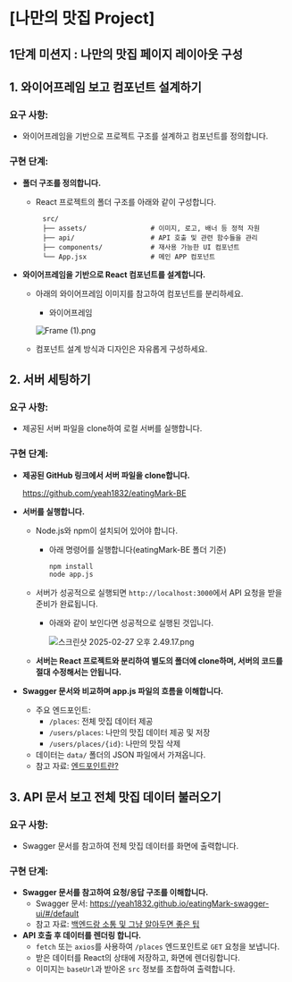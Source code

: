 # [나만의 맛집 Project]

## 1단계 미션지 : 나만의 맛집 페이지 레이아웃 구성

## **1. 와이어프레임 보고 컴포넌트 설계하기**

### **요구 사항:**

- 와이어프레임을 기반으로 프로젝트 구조를 설계하고 컴포넌트를 정의합니다.

### 구현 단계:

- **폴더 구조를 정의합니다.**
    - React 프로젝트의 폴더 구조를 아래와 같이 구성합니다.
    
    ```
         src/
         ├── assets/                # 이미지, 로고, 배너 등 정적 자원
         ├── api/                   # API 호출 및 관련 함수들을 관리
         ├── components/            # 재사용 가능한 UI 컴포넌트
         └── App.jsx                # 메인 APP 컴포넌트
    ```
    
- **와이어프레임을 기반으로 React 컴포넌트를 설계합니다.**
    - 아래의 와이어프레임 이미지를 참고하여 컴포넌트를 분리하세요.
        - 와이어프레임
        
        ![Frame (1).png](attachment:d440b070-27d6-4d3f-be48-66553347f1d7:Frame_(1).png)
        
    - 컴포넌트 설계 방식과 디자인은 자유롭게 구성하세요.

## **2. 서버 세팅하기**

### 요구 사항:

- 제공된 서버 파일을 clone하여 로컬 서버를 실행합니다.

### 구현 단계:

- **제공된 GitHub 링크에서 서버 파일을 clone합니다.**
    
    https://github.com/yeah1832/eatingMark-BE
    
- **서버를 실행합니다.**
    - Node.js와 npm이 설치되어 있어야 합니다.
        - 아래 명령어를 실행합니다(eatingMark-BE 폴더 기준)
            
            ```bash
            npm install
            node app.js
            ```
            
    - 서버가 성공적으로 실행되면 `http://localhost:3000`에서 API 요청을 받을 준비가 완료됩니다.
        - 아래와 같이 보인다면 성공적으로 실행된 것입니다.
            
            ![스크린샷 2025-02-27 오후 2.49.17.png](attachment:a0c2dc60-e5d8-4019-8bc9-07f8a40ccf01:스크린샷_2025-02-27_오후_2.49.17.png)
            
    - **서버는 React 프로젝트와 분리하여 별도의 폴더에 clone하며, 서버의 코드를 절대 수정해서는 안됩니다.**
- **Swagger 문서와 비교하며 app.js 파일의 흐름을 이해합니다.**
    - 주요 엔드포인트:
        - `/places`: 전체 맛집 데이터 제공
        - `/users/places`: 나만의 맛집 데이터 제공 및 저장
        - `/users/places/{id}`: 나만의 맛집 삭제
    - 데이터는 `data/` 폴더의 JSON 파일에서 가져옵니다.
    - 참고 자료: [엔드포인트란?](https://rebornbb.tistory.com/entry/Web-Endpoint%EC%97%90-%EB%8C%80%ED%95%9C-%EC%84%A4%EB%AA%85)

## **3. API 문서 보고 전체 맛집 데이터 불러오기**

### 요구 사항:

- Swagger 문서를 참고하여 전체 맛집 데이터를 화면에 출력합니다.

### 구현 단계:

- **Swagger 문서를 참고하여 요청/응답 구조를 이해합니다.**
    - Swagger 문서: https://yeah1832.github.io/eatingMark-swagger-ui/#/default
    - 참고 자료: [백엔드랑 소통 및 그냥 알아두면 좋은 팁](https://www.notion.so/15acaf5650aa80888a54cb95b47a8a03?pvs=21)
- **API 호출 후 데이터를 렌더링 합니다.**
    - `fetch` 또는 `axios`를 사용하여 `/places` 엔드포인트로 `GET` 요청을 보냅니다.
    - 받은 데이터를 React의 상태에 저장하고, 화면에 렌더링합니다.
    - 이미지는 `baseUrl`과 받아온 `src` 정보를 조합하여 출력합니다.